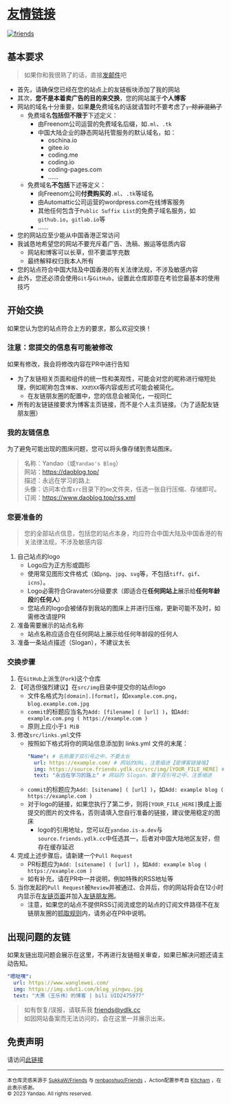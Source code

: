 # [友情链接](https://www.daoblog.top/friends)

[![friends](https://socialify.git.ci/YanDao0313/friends/image?font=Bitter&language=1&name=1&owner=1&pulls=1&theme=Auto)](https://www.daoblog.top/friends)

## 基本要求

> 如果你和我很熟了的话，直接[发邮件](mailto:friends@ydlk.cc)吧

- 首先，请确保您已经在您的站点上的友链板块添加了我的网站  
- 其次，**您不是本着卖广告的目的来交换**，您的网站属于**个人博客**  
- 网站的域名十分重要，如果**是**免费域名的话就请暂时不要考虑了~~，除非混熟了~~  
    - 免费域名**包括但不限于**下述定义：  
        - 由Freenom公司运营的免费域名后缀，如`.ml`、`.tk`  
        - 中国大陆企业的静态网站托管服务的默认域名，如：  
            - oschina.io  
            - gitee.io  
            - coding.me  
            - coding.io  
            - coding-pages.com  
            - ......  
    - 免费域名**不包括**下述等定义：  
        - 向Freenom公司**付费购买的**`.ml`、`.tk`等域名  
        - 由Automattic公司运营的wordpress.com在线博客服务  
        - 其他任何包含于`Public Suffix List`的免费子域名服务，如`github.io`，`gitlab.io`等  
        - ......  
- 您的网站应至少能从中国香港正常访问  
- 我诚恳地希望您的网站不要充斥着广告、洗稿、搬运等低质内容  
    - 网站和博客可以长草，但不要滥竽充数  
    - 最终解释权归我本人所有  
- 您的站点符合中国大陆及中国香港的有关法律法规，不涉及敏感内容  
- 此外，您还必须会使用`Git`与`GitHub`，设置此仓库即意在考验您最基本的使用技巧  

## 开始交换

如果您认为您的站点符合上方的要求，那么欢迎交换！

### 注意：您提交的信息有可能被修改

如果有修改，我会将修改内容在PR中进行告知

- 为了友链相关页面和组件的统一性和美观性，可能会对您的昵称进行缩短处理，例如昵称包含`博客`、`XX的XX`等内容或形式可能会被简化。  
    - 在友链朋友圈的配置中，您的信息会被简化，一视同仁  
- 所有的友链链接要求为博客主页链接，而不是个人主页链接。（为了适配友链朋友圈）  

### 我的友链信息

为了避免可能出现的图床问题，您可以将头像存储到贵站图床。

> 名称：Yandao（或`Yandao's Blog`）  
> 网站：https://daoblog.top/  
> 描述：永远在学习的路上  
> 头像：访问本仓库`src`目录下的`me`文件夹，任选一张自行压缩、存储即可。  
> 订阅：https://www.daoblog.top/rss.xml  

### 您要准备的

> 您的全部站点信息，包括您的站点本身，均应符合中国大陆及中国香港的有关法律法规，不涉及敏感内容

1. 自己站点的logo  
    - Logo应为正方形或圆形  
    - 使用常见图形文件格式（如`png`、`jpg`、`svg`等，不包括`tiff`、`gif`、`icns`）。  
    - Logo必需符合Gravater`G`分级要求（即适合在**任何网站上**展示给**任何年龄段**的**任何人**）  
    - 您站点的logo会被储存到我站的图床上并进行压缩，更新可能不及时，如需修改请提PR
2. 准备需要展示的站点名称  
    - 站点名称应适合在任何网站上展示给任何年龄段的任何人  
3. 准备一条站点描述（Slogan），不建议太长

### 交换步骤

1. 在`GitHub`上派生(`Fork`)这个仓库  
2. 【可选但强烈建议】在`src/img`目录中提交你的站点logo  
    - 文件名格式为`[domain].[format]`，如`example.com.png`，`blog.example.com.jpg`  
    - `commit`的标题应当名为`Add: [filename] ( [url] )`，如`Add: example.com.png ( https://example.com )`  
    - 原则上应小于`1 MiB`
3. 修改`src/links.yml`文件  
    - 按照如下格式将你的网站信息添加到 links.yml 文件的末尾：  
        ```yml
        "Name": # 名称置于双引号之中，不要太长
          url: https://example.com/ # 网站的URL，注意缩进【是博客链接哦】
          img: https://source.friends.ydlk.cc/src/img/[YOUR_FILE_HERE] # 网站 Logo 的 URL，将[YOUR_FILE_HERE]换成上面提交的图片
          text: "永远在学习的路上" # 网站的 Slogan，置于双引号之中，注意缩进
        ```  
    - `commit`的标题应为`Add: [sitename] ( [url] )`，如`Add: example blog ( https://example.com )`  
    - 对于logo的链接，如果您执行了第二步，则将`[YOUR_FILE_HERE]`换成上面提交的图片的文件名，否则请填入您自行准备的链接，建议使用稳定的图床  
        - logo的引用地址，您可以在`yandao.is-a.dev`与`source.friends.ydlk.cc`中任选其一，后者对中国大陆地区友好，但存在缓存延迟
4. 完成上述步骤后，请新建一个`Pull Request`
    - PR标题应为`Add: [sitename] ( [url] )`，如`Add: example blog ( https://example.com )`  
    - 如有补充，请在PR中一并说明，例如特殊的RSS地址等
5. 当你发起的`Pull Request`被`Review`并被通过、合并后，你的网站将会在12小时内显示在[友链页面](https://www.daoblog.top/friends)并加入[友链朋友圈](https://www.daoblog.top/fcircle)。
    - 注意，如果您的站点不提供RSS订阅流或您的站点的订阅文件路径不在友链朋友圈的[抓取规则](https://fcircle-doc.yyyzyyyz.cn/#/settings?id=%e9%a1%b9%e7%9b%ae%e9%85%8d%e7%bd%ae)内，请务必在PR中说明。

## 出现问题的友链

如果友链出现问题会展示在这里，不再进行友链相关审查，如果已解决问题还请主动告知。

```yml
"嗯哒嘿":
  url: https://www.wanglewei.com/
  img: https://img.sdut1.com/blog_yingwu.jpg
  text: "大黑（王乐伟）的博客 | bili UID2475977"
```

> 如有恢复/误报，请联系我 [friends@ydlk.cc](mailto:friends@ydlk.cc)  
> 如因网站备案而无法访问的，会在这里一并展示出来。  

## 免责声明

请访问[此链接](https://www.daoblog.top/post/friendlinks-sm/)

---

<sub>本仓库灵感来源于 <a href="https://github.com/SukkaW/Friends">SukkaW/Friends</a> 与 <a href="https://github.com/renbaoshuo/Friends">renbaoshuo/Friends</a> ，Action配置参考自 <a href="https://github.com/Kitcham/hexo-links-json-generation">Kitcham</a> ，在此表示感谢。</sub><br>
<sub>&copy; 2023 Yandao. All rights reserved.</sub>
